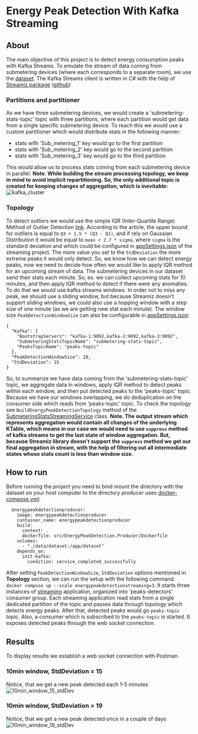 # Energy Peak Detection With Kafka Streaming 
## About
The main objective of this project is to detect energy consumption peaks with Kafka Streams. To emulate the stream of data coming from submetering devices (where each corresponds to a separate room), we use the [dataset](https://github.com/vovapabyr/kafka-energy-peak-detection-streaming/blob/main/data/dataset/household_power_consumption.zip). The Kafka Streams client is written in C# with the help of [Streamiz package](https://lgouellec.github.io/kafka-streams-dotnet/) ([github](https://lgouellec.github.io/kafka-streams-dotnet/))

### Partitions and partitioner
As we have three submetering devices, we would create a 'submetering-stats-topic' topic with three partitions, where each partition would get data from a single specific submetering device. To reach this we would use a custom partitioner which would distribute stats in the following manner:
 - stats with 'Sub_metering_1' key would go to the first partition
 - stats with 'Sub_metering_2' key would go to the second partition
 - stats with 'Sub_metering_3' key would go to the third partition

This would allow us to process stats coming from each submetering device in parallel. **Note. While building the stream processing topology, we keep in mind to avoid implicit repartitioning. So, the only additional topic is created for keeping changes of aggregation, which is inevitable:**
![kafka_cluster](https://github.com/vovapabyr/kafka-energy-peak-detection-streaming/assets/25819135/5cba084d-a0b8-4f97-a307-d6a25f7c71bf)


### Topology
To detect outliers we would use the simple IQR (Inter-Quartile Range) Method of Outlier Detection [link](https://towardsdatascience.com/why-1-5-in-iqr-method-of-outlier-detection-5d07fdc82097). According to the article, the upper bound for outliers is equal to ```Q3 + 1.5 * (Q3 - Q1)```, and if rely on Gaussian Distribution it would be equal to ```mean + 2.7 * sigma```, where ```sigma``` is the standard deviation and which could be configured in [appSettings.json](https://github.com/vovapabyr/kafka-energy-peak-detection-streaming/blob/main/src/EnergyPeakDetection.Streaming/appsettings.json) of the streaming project. The more value you set to the ```StdDeviation``` the more extreme peaks it would only detect. So, we know how we can detect energy peaks, now we need to decide how often we would like to apply IQR method for an upcoming stream of data. The submetering devices in our dataset send their stats each minute. So, ex. we can collect upcoming stats for 10 minutes, and then apply IQR method to detect if there were any anomalies. To do that we would use kafka streams windows. In order not to miss any peak, we should use a sliding window, but because Streamiz doesn't support sliding windows, we could also use a hopping window with a step size of one minute (as we are getting new stat each minute). The window size ```PeakDetectionWindowSize``` can also be configurable in [appSettings.json](https://github.com/vovapabyr/kafka-energy-peak-detection-streaming/blob/main/src/EnergyPeakDetection.Streaming/appsettings.json):
```
{
  "Kafka": {
    "BootstrapServers": "kafka-1:9092,kafka-2:9092,kafka-3:9092",
    "SubmeteringStatsTopicName": "submetering-stats-topic",
    "PeaksTopicName": "peaks-topic"
  },
  "PeakDetectionWindowSize": 10,
  "StdDeviation": 15
}
```
So, to summarize we have data coming from the 'submetering-stats-topic' topic, we aggregate data in windows, apply IQR method to detect peaks within each window, and then put detected peaks to the 'peaks-topic' topic. Because we have our windows overlapping, we do deduplication on the consumer side which reads from 'peaks-topic' topic. To check the topology see ```BuildEnergyPeakDetectionTopology``` method of the [SubmeteringStatsStreamingService](https://github.com/vovapabyr/kafka-energy-peak-detection-streaming/blob/main/src/EnergyPeakDetection.Streaming/SubmeteringStatsStreamingService.cs) class.
**Note. The output stream which represents aggregation would contain all changes of the underlying KTable, which means in our case we would need to use ```suppress``` method of kafka streams to get the last state of window aggregation. But, because Streamiz library doesn't support the ```suppress``` method we get our final aggregation in stream, with the help of filtering out all intermediate states whose stats count is less than window size.**

## How to run
Before running the project you need to bind mount the directory with the dataset on your host computer to the directory producer uses [docker-compose.yml](https://github.com/vovapabyr/kafka-energy-peak-detection-streaming/blob/main/docker-compose.yml):
```
  energypeakdetectionproducer:
    image: energypeakdetectionproducer
    container_name: energypeakdetectionproducer
    build:
      context: .
      dockerfile: src/EnergyPeakDetection.Producer/Dockerfile
    volumes:
      - "./data/dataset:/app/dataset"
    depends_on:
      init-kafka: 
        condition: service_completed_successfully
```
After setting ```PeakDetectionWindowSize```, ```StdDeviation``` options mentioned in **Topology** section, we can run the setup with the following command: ```docker compose up --scale energypeakdetectionstreaming=3```. It starts three instances of [streaming](https://github.com/vovapabyr/kafka-energy-peak-detection-streaming/tree/main/src/EnergyPeakDetection.Streaming) application, organized into 'peaks-detectors' consumer group. Each streaming application read stats from a single dedicated partition of the topic and passes data through topology which detects energy peaks. After that, detected peaks would go ```peaks-topic``` topic. Also, a consumer which is subscribed to the ```peaks-topic``` is started. It exposes detected peaks through the web socket connection.

## Results
To display results we establish a web socket connection with Postman.
### 10min window, StdDeviation = 15
Notice, that we get a new peak detected each 1-5 minutes
![10min_window_15_stdDev](https://github.com/vovapabyr/kafka-energy-peak-detection-streaming/assets/25819135/cb7a7128-1a64-40dc-a35f-603897bd2dbf)
### 10min window, StdDeviation = 19
Notice, that we get a new peak detected once in a couple of days
![10min_window_19_stdDev](https://github.com/vovapabyr/kafka-energy-peak-detection-streaming/assets/25819135/8255292f-23ea-4d94-86b9-8a7e29a29ac2)






 
